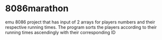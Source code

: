 # 8086marathon
emu 8086 project that has input of 2 arrays for players numbers and their respective running times. The program sorts the players according to their running times ascendingly
with their corresponding ID
